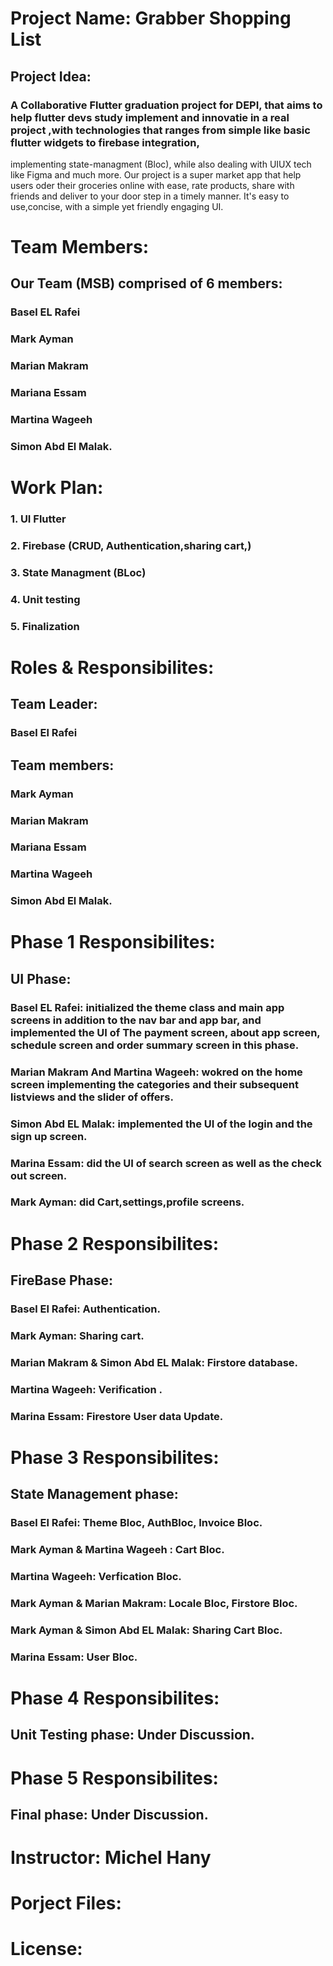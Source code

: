 # Project Name: Grabber Shopping List

## Project Idea:
### A Collaborative Flutter graduation project for DEPI, that aims to help flutter devs study implement and innovatie in a real project ,with technologies that ranges from simple like basic flutter widgets to firebase integration,
   implementing state-managment (Bloc), while also dealing with UIUX tech like Figma and much more. Our project is a super market app that help users oder their groceries online with ease, rate products, share with friends and deliver to your      door step in a timely manner.
   It's easy to use,concise, with a simple yet friendly engaging  UI.

# Team Members:
## Our Team (MSB) comprised of 6 members:
### Basel EL Rafei 
### Mark Ayman
### Marian Makram
### Mariana Essam
### Martina Wageeh
### Simon Abd El Malak.

# Work Plan:
### 1. UI Flutter
### 2. Firebase (CRUD, Authentication,sharing cart,)
### 3. State Managment (BLoc)
### 4. Unit testing
### 5. Finalization

# Roles & Responsibilites:
## Team Leader:
### Basel El Rafei

## Team members:
### Mark Ayman
### Marian Makram
### Mariana Essam
### Martina Wageeh
### Simon Abd El Malak.

# Phase 1 Responsibilites:
## UI Phase: 
### Basel EL Rafei: initialized  the theme class and main app screens in addition to the nav bar and app bar, and implemented the UI of The payment screen, about app screen, schedule screen and order summary screen in this phase.
### Marian Makram And Martina Wageeh: wokred on the home screen implementing the categories and their subsequent listviews and the slider of offers.
### Simon Abd EL Malak: implemented the UI of the login and the sign up screen.
### Marina Essam: did the UI of search screen as well as the check out screen.
### Mark Ayman: did Cart,settings,profile screens.

# Phase 2 Responsibilites:
## FireBase Phase:
### Basel El Rafei: Authentication.
### Mark Ayman: Sharing cart.
### Marian Makram & Simon Abd EL Malak: Firstore database.
### Martina Wageeh: Verification .
### Marina Essam: Firestore User data Update.

# Phase 3 Responsibilites:
## State Management phase:
### Basel El Rafei: Theme Bloc, AuthBloc, Invoice Bloc.
### Mark Ayman & Martina Wageeh : Cart Bloc.
### Martina Wageeh: Verfication Bloc.
### Mark Ayman & Marian Makram: Locale Bloc, Firstore Bloc. 
###  Mark Ayman & Simon Abd EL Malak: Sharing Cart Bloc.
### Marina Essam: User Bloc.

# Phase 4 Responsibilites:
## Unit Testing phase: Under Discussion.


# Phase 5 Responsibilites:
## Final phase: Under Discussion.



# Instructor: Michel Hany



# Porject Files:


# License:




